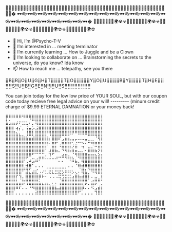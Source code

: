 🎈🎈🎈🎈🎈🎈🎈🎈🎈🎈🎈🎈🎈🎈🎈🎈🎈🎈🎈🎈🎈🎈🎈🎈🎈🎈🎈🎈🎈🎈🎈🎈🎈🎈🎈🎈🎈🎈🎈🎈🎈🎈🎈🎈🎈🎈🎈🎈🎈🎈🎈🎈🎈🎈🎈🎈�
🕶👓🕶👓🕶👓🕶👓🕶👓🕶👓🕶👓🕶👓🕶👓🕶👓🕶👓🕶👓🕶👓🕶👓🕶👓🕶👓🕶👓🕶👓🕶👓🕶👓🕶👓🕶👓🕶�
🗽🚥🚧🚩🚥🚦🗽🌍☢☣🗽🚥🚧🚩🚥🚦🗽🌍☢☣🗽🚥🚧🚩🚥🚦🗽🌍☢☣🗽🚥🚧🚩🚥🚦🗽🌍☢☣🗽🚥🚧🚩🚥🚦🗽🌍☢
- 👋 Hi, I’m @Psycho-T-V 
- 👀 I’m interested in ... meeting terminator
- 🌱 I’m currently learning ... How to Juggle and be a Clown
- 💞️ I’m looking to collaborate on ... Brainstorming the secrets to the universe, do you know? Ida know
- 📫 How to reach me ... telepathy, see you there


⣿B⣿R⣿O⣿U⣿G⣿H⣿T⣿⣿⣿⣿T⣿O⣿⣿⣿⣿⣿Y⣿O⣿U⣿⣿⣿⣿B⣿Y⣿⣿⣿⣿T⣿H⣿E⣿⣿⣿⣿S⣿U⣿B⣿G⣿E⣿N⣿I⣿U⣿S⣿⣿⣿⣿⣿⣿⣿⣿

You can join today for the low low price of YOUR SOUL, but with our coupon code today recieve 
free legal advice on your will! --------- (minum credit charge of $9.99 ETERNAL DAMNATION or your 
money back!

⡿⠿⠿⠿⠿⠻⠿⢿⣿⣿⣿⣿⣿⣿⣿⣿⣿⣿⣿⣿⣿⣿⣿⣿⣿⣿⣿⣿⣿⡇
⣧⣡⣤⡴⠖⣒⣂⠄⡉⢿⣿⣿⣿⣿⣿⣿⣿⣿⣿⣿⣿⣿⣿⣿⣿⣿⣿⣿⣿⡇
⣿⣿⡇⢴⡌⡀⢨⣤⡡⣨⣿⣿⣿⣿⣿⣿⣿⣿⣿⣿⣿⣿⣿⣿⣿⣿⣿⣿⣿⡇
⣿⣿⣿⣦⣄⡀⢸⣿⡇⣿⣿⣿⡟⢻⣿⣿⣿⣿⣿⡿⠟⠛⠿⠿⠿⣿⣿⣿⣿⡇
⣿⣿⣿⣿⣿⣿⣷⣶⣾⣿⣿⣿⣿⡆⣿⣿⠏⣠⣶⣦⣤⡤⠤⠤⣤⣀⣀⠈⢻⡇
⣿⣿⣿⣿⣿⣿⣿⣿⣿⣿⣿⣿⡿⠂⣿⡏⢠⣿⣿⣿⢡⣬⠉⣑⠂⠉⠻⣿⣿⡇
⣿⣿⣿⣿⣿⣿⣿⣿⣿⣿⣿⣿⠃⣰⣿⣧⡀⠻⢿⣯⣷⣭⣀⡈⠄⣿⣷⣦⡻⡇
⣿⣿⣿⣿⣿⣿⣿⠿⠋⠉⣉⣉⠄⠹⠋⢀⣀⣴⣶⣄⡈⠻⣿⣿⣿⣶⣶⣦⣵⡆
⣿⣿⣿⣿⣿⡟⢁⠴⣩⠾⠋⠉⠉⠉⠉⠉⠄⠄⠈⠙⠿⣦⡈⢿⣿⣿⣿⣿⣿⡇
⣿⣿⣿⣿⣿⣇⣺⣿⠁⠄⠄⠄⢀⣀⣀⣀⣀⣀⡀⠄⠄⠈⢿⣾⠿⣿⣿⣿⣿⡇
⣿⣿⣿⣿⣿⠋⣽⣅⣴⣎⠠⠔⣂⣖⣆⣒⣖⡢⠶⠶⡢⢄⠄⢿⣧⡈⠻⢿⣿⡇
⣿⣿⣿⡏⢹⡄⣿⣿⣿⣿⡿⠗⠂⠠⠠⠠⢭⣩⣭⣭⣴⣿⣷⣾⣿⡇⠄⣤⣀⡇
⣿⣿⣿⣧⣤⡿⢻⣿⣿⣿⣦⣄⣤⡀⠄⠄⢠⣿⣿⣿⣿⣿⣿⡟⡿⡀⣾⡿⠛⡁
⣿⣿⣿⠿⠏⠄⠄⠘⠻⣿⣿⣿⣿⣿⣿⣧⣼⣿⣿⣿⣿⣿⣿⡿⠄⠄⠫⣠⣾⡇
⠿⠿⠇⠄⠄⠄⠄⠄⠄⠾⠿⠿⠿⠿⠿⠿⠿⠿⠿⠿⠿⠿⠋⠄⠄⠄⠄⠹⠿⠇⠀

🎈🎈🎈🎈🎈🎈🎈🎈🎈🎈🎈🎈🎈🎈🎈🎈🎈🎈🎈🎈🎈🎈🎈🎈🎈🎈🎈🎈🎈🎈🎈🎈🎈🎈🎈🎈🎈🎈🎈🎈🎈🎈🎈🎈🎈🎈🎈🎈🎈🎈🎈🎈🎈🎈🎈🎈�
🕶👓🕶👓🕶👓🕶👓🕶👓🕶👓🕶👓🕶👓🕶👓🕶👓🕶👓🕶👓🕶👓🕶👓🕶👓🕶👓🕶👓🕶👓🕶👓🕶👓🕶👓🕶👓🕶�
🗽🚥🚧🚩🚥🚦🗽🌍☢☣🗽🚥🚧🚩🚥🚦🗽🌍☢☣🗽🚥🚧🚩🚥🚦🗽🌍☢☣🗽🚥🚧🚩🚥🚦🗽🌍☢☣🗽🚥🚧🚩🚥🚦🗽🌍☢
<!---
Psycho-T-V/Psycho-T-V is a ✨ special ✨ repository because its `README.md` (this file) appears on your GitHub profile.
You can click the Preview link to take a look at your changes.
--->
